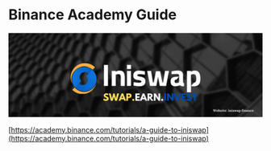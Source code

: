 # Binance Academy Guide

![](../.gitbook/assets/musthead.jpeg)

[https://academy.binance.com/tutorials/a-guide-to-iniswap](https://academy.binance.com/tutorials/a-guide-to-iniswap)

